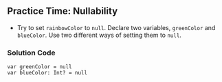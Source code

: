 ## Practice Time: Nullability
* Try to set `rainbowColor` to `null`. 
Declare two variables, `greenColor` and `blueColor`. 
Use two different ways of setting them to `null`.

### Solution Code
```
var greenColor = null
var blueColor: Int? = null
```
